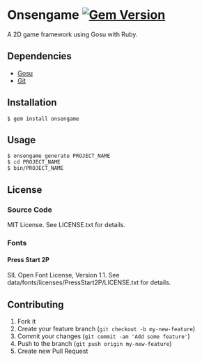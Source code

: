# Onsengame [![Gem Version](https://badge.fury.io/rb/onsengame.svg)](http://badge.fury.io/rb/onsengame)

A 2D game framework using Gosu with Ruby.

## Dependencies

* [Gosu](https://www.libgosu.org/)
* [Git](http://git-scm.com/)

## Installation

    $ gem install onsengame

## Usage

    $ onsengame generate PROJECT_NAME
    $ cd PROJECT_NAME
    $ bin/PROJECT_NAME

## License

### Source Code

MIT License. See LICENSE.txt for details.

### Fonts

#### Press Start 2P

SIL Open Font License, Version 1.1.
See data/fonts/licenses/PressStart2P/LICENSE.txt for details.

## Contributing

1. Fork it
2. Create your feature branch (`git checkout -b my-new-feature`)
3. Commit your changes (`git commit -am 'Add some feature'`)
4. Push to the branch (`git push origin my-new-feature`)
5. Create new Pull Request
